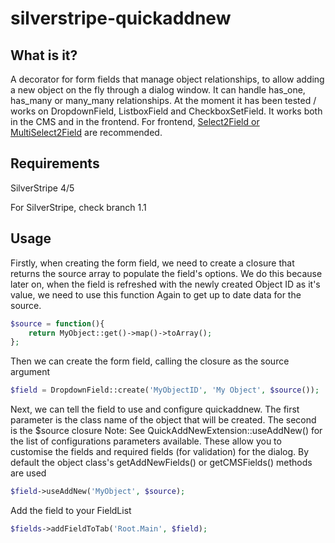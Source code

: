 silverstripe-quickaddnew
============================

What is it?
--------

A decorator for form fields that manage object relationships, to allow adding a new object on the fly through a dialog window. It can handle has_one, has_many or many_many relationships. At the moment it has been tested / works on DropdownField, ListboxField and CheckboxSetField. It works both in the CMS and in the frontend. For frontend, [Select2Field or MultiSelect2Field](https://github.com/sheadawson/silverstripe-select2) are recommended.

Requirements
--------

SilverStripe 4/5

For SilverStripe, check branch 1.1

Usage
--------

Firstly, when creating the form field, we need to create a closure that returns the source array to populate the field's options.
We do this because later on, when the field is refreshed with the newly created Object ID as it's value, we need to use this function
Again to get up to date data for the source.

```php
$source = function(){
    return MyObject::get()->map()->toArray();
};
```

Then we can create the form field, calling the closure as the source argument

```php
$field = DropdownField::create('MyObjectID', 'My Object', $source());
```

Next, we can tell the field to use and configure quickaddnew. The first parameter is the class name of the object that will be created. The second is the $source closure  Note: See QuickAddNewExtension::useAddNew() for the list of configurations parameters available. These allow you to customise the fields and required fields (for validation) for the dialog. By default the object class's getAddNewFields() or getCMSFields() methods are used

```php
$field->useAddNew('MyObject', $source);
```

Add the field to your FieldList

```php
$fields->addFieldToTab('Root.Main', $field);
```
